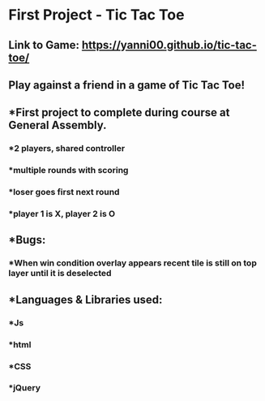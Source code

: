 #   First Project - Tic Tac Toe

##  Link to Game: https://yanni00.github.io/tic-tac-toe/

##  **Play against a friend in a game of Tic Tac Toe!**

##  *First project to complete during course at General Assembly.
###  *2 players, shared controller
###  *multiple rounds with scoring
###  *loser goes first next round
###  *player 1 is X, player 2 is O

##  *Bugs:
###   *When win condition overlay appears recent tile is still on top layer until it is deselected

##   *Languages & Libraries used:
###   *Js
###   *html
###   *CSS
###   *jQuery
